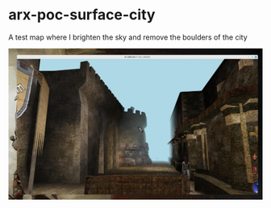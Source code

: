 # arx-poc-surface-city

A test map where I brighten the sky and remove the boulders of the city

![preview](preview.jpg?raw=true 'preview')
